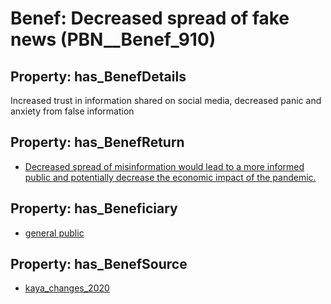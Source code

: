 # Benef: __Decreased spread of fake news__ (PBN__Benef_910)

## Property: has_BenefDetails

Increased trust in information shared on social media, decreased panic and anxiety from false information

## Property: has_BenefReturn

* [Decreased spread of misinformation would lead to a more informed public and potentially decrease the economic impact of the pandemic.](../BenefReturn/PBN__BenefReturn_996)

## Property: has_Beneficiary

* [general public](../Stakeholder/PBN__Stakeholder_29)

## Property: has_BenefSource

* [kaya_changes_2020](../Article/PBN__Article_185)

